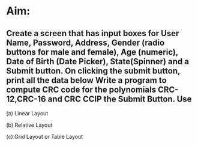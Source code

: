 # Aim:

## Create a screen that has input boxes for User Name, Password, Address, Gender (radio buttons for male and female), Age (numeric), Date of Birth (Date Picker), State(Spinner) and a Submit button. On clicking the submit button, print all the data below Write a program to compute CRC code for the polynomials CRC-12,CRC-16 and CRC CCIP the Submit Button. Use
(a) Linear Layout

(b) Relative Layout

(c) Grid Layout or Table Layout
